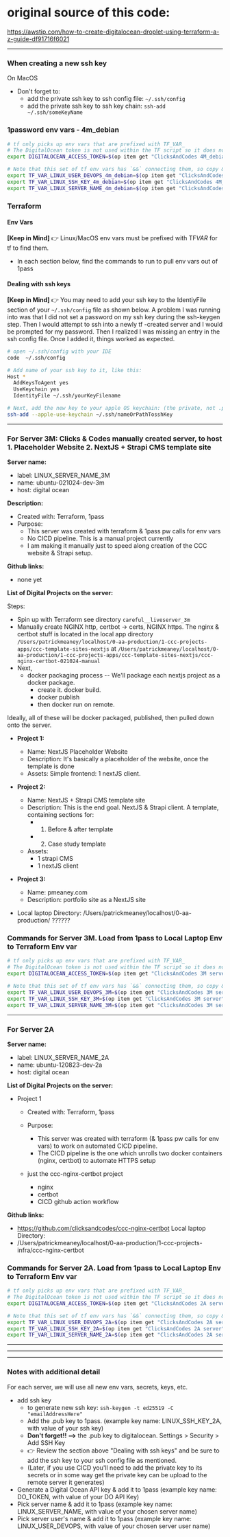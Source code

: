 # original source of this code:

https://awstip.com/how-to-create-digitalocean-droplet-using-terraform-a-z-guide-df91716f6021

---

### When creating a new ssh key

On MacOS

- Don't forget to:
  - add the private ssh key to ssh config file: `~/.ssh/config`
  - add the private ssh key to ssh key chain: `ssh-add ~/.ssh/someKeyName`

### 1password env vars - 4m_debian

```bash
# tf only picks up env vars that are prefixed with TF_VAR_
# The DigitalOcean token is not used within the TF script so it does not need the TF_VAR_ prefix.
export DIGITALOCEAN_ACCESS_TOKEN=$(op item get "ClicksAndCodes 4M_debian server" --fields label=DO_TOKEN_CCC_030924_4m_debian)

# Note that this set of tf env vars has `&&` connecting them, so copy & paste them as a block.
export TF_VAR_LINUX_USER_DEVOPS_4m_debian=$(op item get "ClicksAndCodes 4M_debian server" --fields label=LINUX_USER_DEVOPS_4m_debian) &&
export TF_VAR_LINUX_SSH_KEY_4m_debian=$(op item get "ClicksAndCodes 4M_debian server" --fields label=LINUX_SSH_KEY_4m_debian) &&
export TF_VAR_LINUX_SERVER_NAME_4m_debian=$(op item get "ClicksAndCodes 4M_debian server" --fields label=LINUX_SERVER_NAME_4m_debian)
```

### Terraform

#### Env Vars

**[Keep in Mind]**
👉 Linux/MacOS env vars must be prefixed with TF*VAR* for tf to find them.

- In each section below, find the commands to run to pull env vars out of 1pass

#### Dealing with ssh keys

**[Keep in Mind]**
👉 You may need to add your ssh key to the IdentiyFile section of your `~/.ssh/config` file as shown below. A problem I was running into was that I did not set a password on my ssh key during the ssh-keygen step. Then I would attempt to ssh into a newly tf -created server and I would be prompted for my password. Then I realized I was missing an entry in the ssh config file. Once I added it, things worked as expected.

```bash
# open ~/.ssh/config with your IDE
code  ~/.ssh/config

# Add name of your ssh key to it, like this:
Host *
  AddKeysToAgent yes
  UseKeychain yes
  IdentityFile ~/.ssh/yourKeyFilename

# Next, add the new key to your apple OS keychain: (the private, not .pub key)
ssh-add --apple-use-keychain ~/.ssh/nameOrPathTosshKey

```

---

### For Server 3M: Clicks & Codes manually created server, to host 1. Placeholder Website 2. NextJS + Strapi CMS template site

**Server name:**

- label: LINUX_SERVER_NAME_3M
- name: ubuntu-021024-dev-3m
- host: digital ocean

**Description:**

- Created with: Terraform, 1pass
- Purpose:
  - This server was created with terraform & 1pass pw calls for env vars
  - No CICD pipeline. This is a manual project currently
  - I am making it manually just to speed along creation of the CCC website & Strapi setup.

**Github links:**

- none yet

**List of Digital Projects on the server:**

Steps:

- Spin up with Terraform see directory `careful__liveserver_3m`
- Manually create NGINX http, certbot -> certs, NGINX https. The nginx & certbot stuff is located in the local app directory `/Users/patrickmeaney/localhost/0-aa-production/1-ccc-projects-apps/ccc-template-sites-nextjs` at `/Users/patrickmeaney/localhost/0-aa-production/1-ccc-projects-apps/ccc-template-sites-nextjs/ccc-nginx-certbot-021024-manual`
- Next,
  - docker packaging process -- We'll package each nextjs project as a docker package.
    - create it. docker build.
    - docker publish
    - then docker run on remote.

Ideally, all of these will be docker packaged, published, then pulled down onto the server.

- **Project 1:**

  - Name: NextJS Placeholder Website
  - Description: It's basically a placeholder of the website, once the template is done
  - Assets: Simple frontend: 1 nextJS client.

- **Project 2:**

  - Name: NextJS + Strapi CMS template site
  - Description: This is the end goal. NextJS & Strapi client. A template, containing sections for:
    - 1. Before & after template
    - 2. Case study template
  - Assets:
    - 1 strapi CMS
    - 1 nextJS client

- **Project 3:**

  - Name: pmeaney.com
  - Description: portfolio site as a NextJS site

- Local laptop Directory: /Users/patrickmeaney/localhost/0-aa-production/ ??????

### Commands for Server 3M. Load from 1pass to Local Laptop Env to Terraform Env var

```bash
# tf only picks up env vars that are prefixed with TF_VAR_
# The DigitalOcean token is not used within the TF script so it does not need the TF_VAR_ prefix.
export DIGITALOCEAN_ACCESS_TOKEN=$(op item get "ClicksAndCodes 3M server" --fields label=DO_TOKEN_CCC_021024_3M)

# Note that this set of tf env vars has `&&` connecting them, so copy & paste them as a block.
export TF_VAR_LINUX_USER_DEVOPS_3M=$(op item get "ClicksAndCodes 3M server" --fields label=LINUX_USER_DEVOPS_3M) &&
export TF_VAR_LINUX_SSH_KEY_3M=$(op item get "ClicksAndCodes 3M server" --fields label=LINUX_SSH_KEY_3M) &&
export TF_VAR_LINUX_SERVER_NAME_3M=$(op item get "ClicksAndCodes 3M server" --fields label=LINUX_SERVER_NAME_3M)
```

---

### For Server 2A

**Server name:**

- label: LINUX_SERVER_NAME_2A
- name: ubuntu-120823-dev-2a
- host: digital ocean

**List of Digital Projects on the server:**

- Project 1

  - Created with: Terraform, 1pass
  - Purpose:

    - This server was created with terraform (& 1pass pw calls for env vars) to work on automated CICD pipeline.
    - The CICD pipeline is the one which unrolls two docker containers (nginx, certbot) to automate HTTPS setup

  - just the ccc-nginx-certbot project
    - nginx
    - certbot
    - CICD github action workflow

**Github links:**

- https://github.com/clicksandcodes/ccc-nginx-certbot
  Local laptop Directory:
- /Users/patrickmeaney/localhost/0-aa-production/1-ccc-projects-infra/ccc-nginx-certbot

### Commands for Server 2A. Load from 1pass to Local Laptop Env to Terraform Env var

```bash
# tf only picks up env vars that are prefixed with TF_VAR_
# The DigitalOcean token is not used within the TF script so it does not need the TF_VAR_ prefix.
export DIGITALOCEAN_ACCESS_TOKEN=$(op item get "ClicksAndCodes 2A server" --fields label=DO_TOKEN_CCC_120823_2A)

# Note that this set of tf env vars has `&&` connecting them, so copy & paste them as a block.
export TF_VAR_LINUX_USER_DEVOPS_2A=$(op item get "ClicksAndCodes 2A server" --fields label=LINUX_USER_DEVOPS_2A) &&
export TF_VAR_LINUX_SSH_KEY_2A=$(op item get "ClicksAndCodes 2A server" --fields label=LINUX_SSH_KEY_2A) &&
export TF_VAR_LINUX_SERVER_NAME_2A=$(op item get "ClicksAndCodes 2A server" --fields label=LINUX_SERVER_NAME_2A)
```

---

---

---

### Notes with additional detail

For each server, we will use all new env vars, secrets, keys, etc.

- add ssh key
  - to generate new ssh key: `ssh-keygen -t ed25519 -C "emailAddressHere"`
  - Add the .pub key to 1pass. (example key name: LINUX_SSH_KEY_2A, with value of your ssh key)
  - **Don't forget!! -->** the .pub key to digitalocean. Settings > Security > Add SSH Key
  - 👉 Review the section above "Dealing with ssh keys" and be sure to add the ssh key to your ssh config file as mentioned.
  - (Later, if you use CICD you'll need to add the private key to its secrets or in some way get the private key can be upload to the remote server it generates)
- Generate a Digital Ocean API key & add it to 1pass (example key name: DO_TOKEN, with value of your DO API Key)
- Pick server name & add it to 1pass (example key name: LINUX_SERVER_NAME, with value of your chosen server name)
- Pick server user's name & add it to 1pass (example key name: LINUX_USER_DEVOPS, with value of your chosen server user name)
